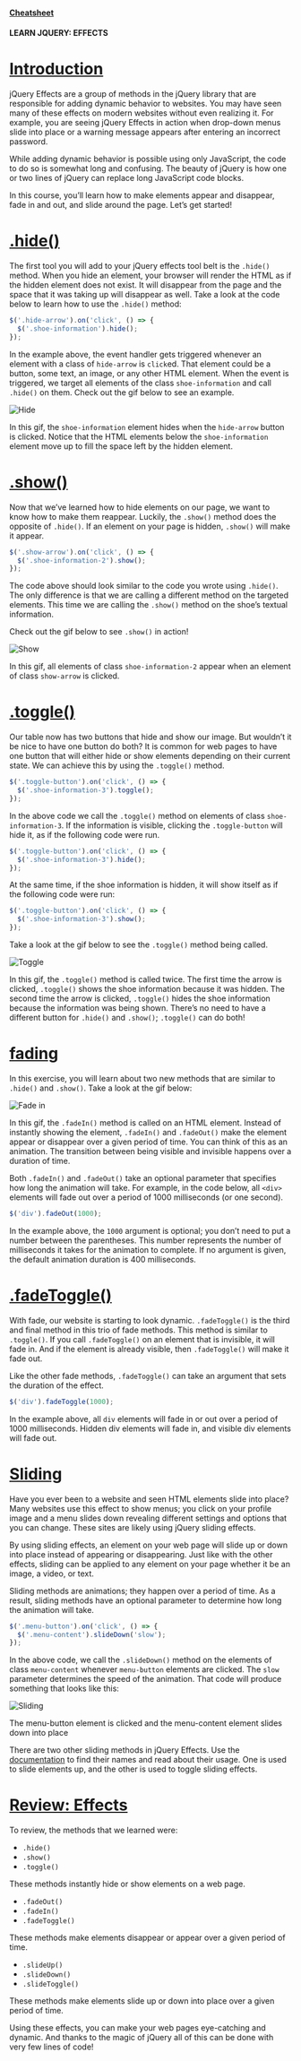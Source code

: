 #### [Cheatsheet](https://www.codecademy.com/learn/learn-jquery/modules/learn-jquery-effects/cheatsheet)

#### LEARN JQUERY: EFFECTS

# [Introduction](https://www.codecademy.com/courses/learn-jquery/lessons/jquery-effects/exercises/effects-introduction)

jQuery Effects are a group of methods in the jQuery library that are responsible for adding dynamic behavior to websites. 
You may have seen many of these effects on modern websites without even realizing it. 
For example, you are seeing jQuery Effects in action when drop-down menus slide into place or a warning message appears after entering an incorrect password.

While adding dynamic behavior is possible using only JavaScript, the code to do so is somewhat long and confusing. 
The beauty of jQuery is how one or two lines of jQuery can replace long JavaScript code blocks.

In this course, you’ll learn how to make elements appear and disappear, fade in and out, and slide around the page. 
Let’s get started!

# [.hide()](https://www.codecademy.com/courses/learn-jquery/lessons/jquery-effects/exercises/hide)

The first tool you will add to your jQuery effects tool belt is the `.hide()` method. 
When you hide an element, your browser will render the HTML as if the hidden element does not exist. 
It will disappear from the page and the space that it was taking up will disappear as well. 
Take a look at the code below to learn how to use the `.hide()` method:
```javascript
$('.hide-arrow').on('click', () => {
  $('.shoe-information').hide();
});
```
In the example above, the event handler gets triggered whenever an element with a class of `hide-arrow` is `click`ed. 
That element could be a button, some text, an image, or any other HTML element. 
When the event is triggered, we target all elements of the class `shoe-information` and call `.hide()` on them. 
Check out the gif below to see an example.

![Hide](hide-gif.gif)

In this gif, the `shoe-information` element hides when the `hide-arrow` button is clicked. 
Notice that the HTML elements below the `shoe-information` element move up to fill the space left by the hidden element.

# [.show()](https://www.codecademy.com/courses/learn-jquery/lessons/jquery-effects/exercises/show)

Now that we’ve learned how to hide elements on our page, we want to know how to make them reappear. 
Luckily, the `.show()` method does the opposite of `.hide()`. 
If an element on your page is hidden, `.show()` will make it appear.
```javascript
$('.show-arrow').on('click', () => {
  $('.shoe-information-2').show();
});
```
The code above should look similar to the code you wrote using `.hide()`. 
The only difference is that we are calling a different method on the targeted elements. 
This time we are calling the `.show()` method on the shoe’s textual information.

Check out the gif below to see `.show()` in action!

![Show](show-gif.gif)

In this gif, all elements of class `shoe-information-2` appear when an element of class `show-arrow` is clicked.

# [.toggle()](https://www.codecademy.com/courses/learn-jquery/lessons/jquery-effects/exercises/toggle)

Our table now has two buttons that hide and show our image. 
But wouldn’t it be nice to have one button do both? 
It is common for web pages to have one button that will either hide or show elements depending on their current state. 
We can achieve this by using the `.toggle()` method.
```javascript
$('.toggle-button').on('click', () => {
  $('.shoe-information-3').toggle();
});
```
In the above code we call the `.toggle()` method on elements of class `shoe-information-3`. 
If the information is visible, clicking the `.toggle-button` will hide it, as if the following code were run.
```javascript
$('.toggle-button').on('click', () => {
  $('.shoe-information-3').hide();
});
```
At the same time, if the shoe information is hidden, it will show itself as if the following code were run:
```javascript
$('.toggle-button').on('click', () => {
  $('.shoe-information-3').show();
});
```
Take a look at the gif below to see the `.toggle()` method being called.

![Toggle](toggle-gif.gif)

In this gif, the `.toggle()` method is called twice. 
The first time the arrow is clicked, `.toggle()` shows the shoe information because it was hidden. 
The second time the arrow is clicked, `.toggle()` hides the shoe information because the information was being shown. 
There’s no need to have a different button for `.hide()` and `.show()`; 
`.toggle()` can do both!

# [fading](https://www.codecademy.com/courses/learn-jquery/lessons/jquery-effects/exercises/fade)

In this exercise, you will learn about two new methods that are similar to `.hide()` and `.show()`. 
Take a look at the gif below:

![Fade in](fadeIn-gif.gif)

In this gif, the `.fadeIn()` method is called on an HTML element. 
Instead of instantly showing the element, `.fadeIn()` and `.fadeOut()` make the element appear or disappear over a given period of time. 
You can think of this as an animation. 
The transition between being visible and invisible happens over a duration of time.

Both `.fadeIn()` and `.fadeOut()` take an optional parameter that specifies how long the animation will take. 
For example, in the code below, all `<div>` elements will fade out over a period of 1000 milliseconds (or one second).
```javascript
$('div').fadeOut(1000);
```
In the example above, the `1000` argument is optional; you don’t need to put a number between the parentheses. 
This number represents the number of milliseconds it takes for the animation to complete. 
If no argument is given, the default animation duration is 400 milliseconds.

# [.fadeToggle()](https://www.codecademy.com/courses/learn-jquery/lessons/jquery-effects/exercises/fade-toggle)

With fade, our website is starting to look dynamic. 
`.fadeToggle()` is the third and final method in this trio of fade methods. 
This method is similar to `.toggle()`. 
If you call `.fadeToggle()` on an element that is invisible, it will fade in. 
And if the element is already visible, then `.fadeToggle()` will make it fade out.

Like the other fade methods, `.fadeToggle()` can take an argument that sets the duration of the effect.
```javascript
$('div').fadeToggle(1000);
```
In the example above, all `div` elements will fade in or out over a period of 1000 milliseconds. 
Hidden div elements will fade in, and visible div elements will fade out.

# [Sliding](https://www.codecademy.com/courses/learn-jquery/lessons/jquery-effects/exercises/sliding)

Have you ever been to a website and seen HTML elements slide into place? 
Many websites use this effect to show menus; 
you click on your profile image and a menu slides down revealing different settings and options that you can change. 
These sites are likely using jQuery sliding effects.

By using sliding effects, an element on your web page will slide up or down into place instead of appearing or disappearing. 
Just like with the other effects, sliding can be applied to any element on your page whether it be an image, a video, or text.

Sliding methods are animations; they happen over a period of time. 
As a result, sliding methods have an optional parameter to determine how long the animation will take.
```javascript
$('.menu-button').on('click', () => {
  $('.menu-content').slideDown('slow');
});
```
In the above code, we call the `.slideDown()` method on the elements of class `menu-content` whenever `menu-button` elements are clicked. 
The `slow` parameter determines the speed of the animation. 
That code will produce something that looks like this:

![Sliding](slideDown-gif.gif)

The menu-button element is clicked and the menu-content element slides down into place

There are two other sliding methods in jQuery Effects. 
Use the [documentation](https://api.jquery.com/category/effects/) 
to find their names and read about their usage. 
One is used to slide elements up, and the other is used to toggle sliding effects.

# [Review: Effects](https://www.codecademy.com/courses/learn-jquery/lessons/jquery-effects/exercises/review)

To review, the methods that we learned were:
* `.hide()`
* `.show()`
* `.toggle()`

These methods instantly hide or show elements on a web page.

* `.fadeOut()`
* `.fadeIn()`
* `.fadeToggle()`

These methods make elements disappear or appear over a given period of time.

* `.slideUp()`
* `.slideDown()`
* `.slideToggle()`

These methods make elements slide up or down into place over a given period of time.

Using these effects, you can make your web pages eye-catching and dynamic. 
And thanks to the magic of jQuery all of this can be done with very few lines of code!
